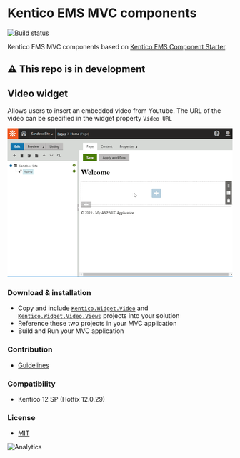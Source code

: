 # Kentico EMS MVC components

[![Build status](https://ci.appveyor.com/api/projects/status/mjjcebk97lpvi998?svg=true)](https://ci.appveyor.com/project/kentico/ems-mvc-components)

Kentico EMS MVC components based on [Kentico EMS Component Starter](https://github.com/Kentico/ems-mvc-component-starter).

## :warning: This repo is in development

## Video widget

Allows users to insert an embedded video from Youtube. The URL of the video can be specified in the widget property `Video URL`

![Video widget](/Kentico.Widget.Video/VideoWidget.gif)

### Download & installation
- Copy and include [`Kentico.Widget.Video`](/Kentico.Widget.Video) and [`Kentico.Widget.Video.Views`](/Kentico.Widget.Video.Views) projects into your solution
- Reference these two projects in your MVC application
- Build and Run your MVC application

### Contribution
- [Guidelines](/CONTRIBUTING.md)

### Compatibility
- Kentico 12 SP (Hotfix 12.0.29)

### License
- [MIT](/LICENSE)

![Analytics](https://kentico-ga-beacon.azurewebsites.net/api/UA-69014260-4/Kentico/ems-mvc-components?pixel)

